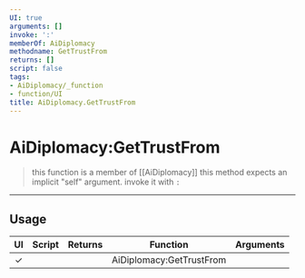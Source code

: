 ```yaml
---
UI: true
arguments: []
invoke: ':'
memberOf: AiDiplomacy
methodname: GetTrustFrom
returns: []
script: false
tags:
- AiDiplomacy/_function
- function/UI
title: AiDiplomacy.GetTrustFrom
---
```

# AiDiplomacy:GetTrustFrom
> this function is a member of [[AiDiplomacy]]
> this method expects an implicit "self" argument. invoke it with `:`
-----
## Usage
|  UI | Script | Returns | Function | Arguments |
|:---:|:------:|-------:|:--------:|:---------|
|✓| ||AiDiplomacy:GetTrustFrom||
